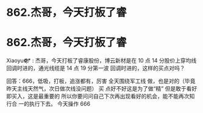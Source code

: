 # 862.杰哥，今天打板了睿

# 862.杰哥，今天打板了睿

Xiaoyu❁҉҉҉* : 杰哥，今天打板了睿康股份，博云新材是在 10 点 14 分股价上穿均线回调时进的，通光线缆是 14 点 19 分第一波 回调时进的，这样的买点对吗？

回答：666，低吸，打板，追涨都有，厉害 全天围绕军工线 做，也是对的（毕竟昨天主线天然气，次日做次线没问题） 买 点好不好这是为了做“精” 但是敢于看好即买入，这是最重要的 所以你要问问自己下次再出现看好的机会，能不能再次知行合 一的执行下去。 今天操作 666